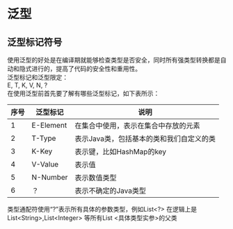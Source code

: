 # 泛型

## 泛型标记符号

使用泛型的好处是在编译期就能够检查类型是否安全，同时所有强类型转换都是自动和隐式进行的，提高了代码的安全性和重用性。  
泛型标记和泛型限定：  
E, T, K, V, N, ?  
在使用泛型前首先要了解有哪些泛型标记，如下表所示：  

| 序号 | 泛型标记 | 说明 |
| ------| ------ | ------ |
| 1 | E-Element| 在集合中使用，表示在集合中存放的元素 |  
| 2 | T-Type  | 表示Java类，包括基本的类和我们自定义的类|  
| 3 | K-Key | 表示键，比如HashMap的key |  
| 4 | V-Value | 表示值 |  
| 5 | N-Number | 表示数值类型 |  
| 6 | ？ | 表示不确定的Java类型 |  

类型通配符使用“?”表示所有具体的参数类型，例如List<?> 在逻辑上是List\<String>,List\<Integer> 等所有List <具体类型实参>的父类
